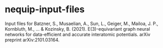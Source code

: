 # nequip-input-files
Input files for Batzner, S., Musaelian, A., Sun, L., Geiger, M., Mailoa, J. P., Kornbluth, M., ... &amp; Kozinsky, B. (2021). E(3)-equivariant graph neural networks for data-efficient and accurate interatomic potentials. arXiv preprint arXiv:2101.03164.
